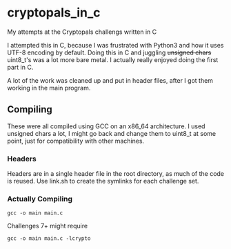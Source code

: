 # cryptopals_in_c
My attempts at the Cryptopals challengs written in C

I attempted this in C, because I was frustrated with Python3 and how it uses UTF-8 encoding by default. Doing this in C and juggling ~~unsigned chars~~ uint8_t's was a lot more bare metal. I actually really enjoyed doing the first part in C.

A lot of the work was cleaned up and put in header files, after I got them
working in the main program.

## Compiling 

These were all compiled using GCC on an x86_64 architecture. I used
unsigned chars a lot, I might go back and change them to uint8_t at some
point, just for compatibility with other machines.


### Headers

Headers are in a single header file in the root directory, as much of the
code is reused. Use link.sh to create the symlinks for each challenge set. 

### Actually Compiling 

`gcc -o main main.c`

Challenges 7+ might require

`gcc -o main main.c -lcrypto`


